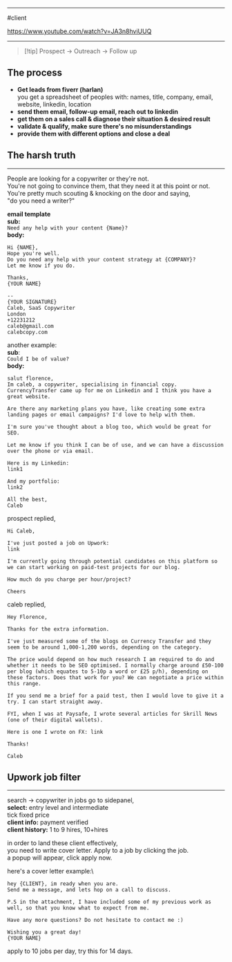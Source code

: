 
---
#client 

https://www.youtube.com/watch?v=JA3n8hviUUQ

---
> [!tip] Prospect -> Outreach -> Follow up
## The process
- **Get leads from fiverr (harlan)**\
	you get a spreadsheet of peoples with:
	names, title, company, email, website, linkedin, location
- **send them email, follow-up email, reach out to linkedin**
- **get them on a sales call & diagnose their situation & desired result**
- **validate & qualify, make sure there's no misunderstandings**
- **provide them with different options and close a deal**

## The harsh truth
---
People are looking for a copywriter or they're not.\
You're not going to convince them, that they need it at this point or not.\
You're pretty much scouting & knocking on the door and saying,\
"do you need a writer?"

**email template**\
**sub:**\
`Need any help with your content {Name}?`\
**body:**
```
Hi {NAME},
Hope you're well.
Do you need any help with your content strategy at {COMPANY}?
Let me know if you do.

Thanks, 
{YOUR NAME}

--
{YOUR SIGNATURE}
Caleb, SaaS Copywriter
London
+12231212
caleb@gmail.com
calebcopy.com
```

another example:\
**sub**:\
`Could I be of value?`\
**body:**
```
salut florence, 
Im caleb, a copywriter, specialising in financial copy.
CurrencyTransfer came up for me on Linkedin and I think you have a great website.

Are there any marketing plans you have, like creating some extra landing pages or email campaigns? I'd love to help with them.

I'm sure you've thought about a blog too, which would be great for SEO.

Let me know if you think I can be of use, and we can have a discussion over the phone or via email.

Here is my Linkedin:
link1

And my portfolio:
link2

All the best,
Caleb
```

prospect replied,

```
Hi Caleb,

I've just posted a job on Upwork:
link

I'm currently going through potential candidates on this platform so we can start working on paid-test projects for our blog.

How much do you charge per hour/project?

Cheers
```

caleb replied,

```
Hey Florence,

Thanks for the extra information.

I've just measured some of the blogs on Currency Transfer and they seem to be around 1,000-1,200 words, depending on the category.

The price would depend on how much research I am required to do and whether it needs to be SEO optimised. I normally charge around £50-100 per blog (which equates to 5-10p a word or £25 p/h), depending on these factors. Does that work for you? We can negotiate a price within this range.

If you send me a brief for a paid test, then I would love to give it a try. I can start straight away.

FYI, when I was at Paysafe, I wrote several articles for Skrill News (one of their digital wallets).

Here is one I wrote on FX: link

Thanks!

Caleb
```


## Upwork job filter
---
search -> copywriter in jobs
go to sidepanel,\
**select:** entry level and intermediate\
tick fixed price\
**client info:** payment verified\
**client history:** 1 to 9 hires, 10+hires

in order to land these client effectively,\
you need to write cover letter. Apply to a job by clicking the job.\
a popup will appear, click apply now.

here's a cover letter example:\
```
hey {CLIENT}, im ready when you are.
Send me a message, and lets hop on a call to discuss.

P.S in the attachment, I have included some of my previous work as well, so that you know what to expect from me. 

Have any more questions? Do not hesitate to contact me :)

Wishing you a great day! 
{YOUR NAME}
```


apply to 10 jobs per day, try this for 14 days.






